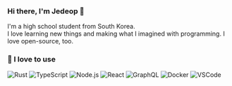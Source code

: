 ### Hi there, I'm Jedeop 👋

I'm a high school student from South Korea.  
I love learning new things and making what I imagined with programming.
I love open-source, too.

### 🔭 I love to use 

![Rust](https://img.shields.io/badge/Rust-000000?style=flat-square&logo=Rust&logoColor=white)
![TypeScript](https://img.shields.io/badge/TypeScript-007ACC?style=flat-square&logo=TypeScript&logoColor=white)
![Node.js](https://img.shields.io/badge/Node.js-339933?style=flat-square&logo=Node.js&logoColor=white)
![React](https://img.shields.io/badge/React-61DAFB?style=flat-square&logo=React&logoColor=black)
![GraphQL](https://img.shields.io/badge/GraphQL-E10098?style=flat-square&logo=GraphQL&logoColor=white)
![Docker](https://img.shields.io/badge/Docker-2496ED?style=flat-square&logo=Docker&logoColor=white)
![VSCode](https://img.shields.io/badge/VSCode-007ACC?style=flat-square&logo=Visual%20Studio%20Code&logoColor=white)

<!--
**jedeop/jedeop** is a ✨ _special_ ✨ repository because its `README.md` (this file) appears on your GitHub profile.

Here are some ideas to get you started:

- 🔭 I’m currently working on ...
- 🌱 I’m currently learning ...
- 👯 I’m looking to collaborate on ...
- 🤔 I’m looking for help with ...
- 💬 Ask me about ...
- 📫 How to reach me: ...
- 😄 Pronouns: ...
- ⚡ Fun fact: ...
-->
